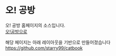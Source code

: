 # 오! 공방

오! 공방 홈페이지의 소스입니다.    
[오!공방으로](https://ateliero.github.io/homepage/)

해당 페이지는 아래 레이아웃을 기반으로 만들어졌습니다    
https://github.com/starry99/catbook
